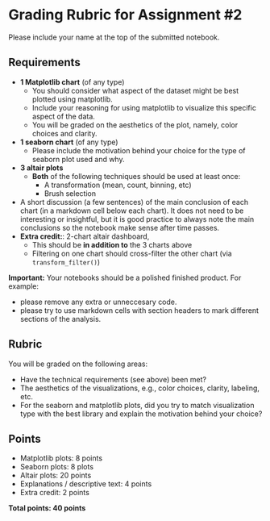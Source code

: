# Grading Rubric for Assignment #2

Please include your name at the top of the submitted notebook.

## Requirements

- **1 Matplotlib chart** (of any type)
  - You should consider what aspect of the dataset might be best plotted using matplotlib.
  - Include your reasoning for using matplotlib to visualize this specific aspect of the data.
  - You will be graded on the aesthetics of the plot, namely, color choices and clarity.
- **1 seaborn chart** (of any type)
  - Please include the motivation behind your choice for the type of seaborn plot used and why.
- **3 altair plots**
  - **Both** of the following techniques should be used at least once:
    - A transformation (mean, count, binning, etc)
    - Brush selection
- A short discussion (a few sentences) of the main conclusion of each chart
  (in a markdown cell below each chart). It does not need to be interesting or insightful,
  but it is good practice to always note the main conclusions so the notebook make sense after time passes.
- **Extra credit:**: 2-chart altair dashboard,
  - This should be **in addition to** the 3 charts above
  - Filtering on one chart should cross-filter the other chart (via `transform_filter()`)

**Important:** Your notebooks should be a polished finished product. For example:

- please remove any extra or unneccesary code.
- please try to use markdown cells with section headers to mark different sections of the analysis.

## Rubric

You will be graded on the following areas:

- Have the technical requirements (see above) been met?
- The aesthetics of the visualizations, e.g., color choices, clarity, labeling, etc.
- For the seaborn and matplotlib plots, did you try to match visualization type with the best library and explain the motivation behind your choice?

## Points

- Matplotlib plots: 8 points
- Seaborn plots: 8 plots
- Altair plots: 20 points
- Explanations / descriptive text: 4 points
- Extra credit: 2 points

**Total points: 40 points**
